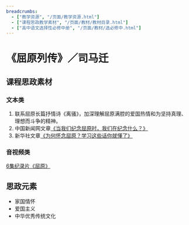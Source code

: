```yaml
---
breadcrumbs:
  - ["教学资源", "/页面/教学资源.html"]
  - ["课程思政教学素材", "/页面/教材/教材目录.html"]
  - ["高中语文选择性必修中册", "/页面/教材/选必修中.html"]
---
```


# 《屈原列传》／司马迁

## 课程思政素材

### 文本类

1. 联系屈原长篇抒情诗《离骚》，加深理解屈原满腔的爱国热情和为坚持真理、理想而斗争的精神。
2. 中国新闻网文章[《当我们纪念屈原时，我们在纪念什么？》](https://mp.weixin.qq.com/s/1vWGqjeox0N1yg5Wpd1FXw)
3. 新华社文章[《为何怀念屈原？学习这些话你就懂了》](https://mp.weixin.qq.com/s/D7OWsvViDKXrZOGgxgpJ7g)

### 音视频类

[6集纪录片《屈原》](https://mp.weixin.qq.com/s/RtIf4dznUCzBxGjjy3Cf7A)

## 思政元素

- 家国情怀
- 爱国主义
- 中华优秀传统文化
